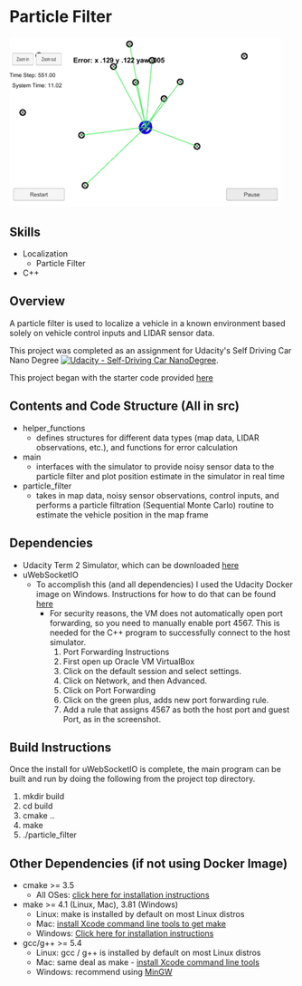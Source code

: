 # Particle Filter

<img src="particle_filter.jpg" width="480" alt="Combined Image" />


Skills
---
* Localization
  * Particle Filter
* C++ 


Overview
---

A particle filter is used to localize a vehicle in a known environment based solely on vehicle control inputs and LIDAR sensor data. 

This project was completed as an assignment for Udacity's Self Driving Car Nano Degree [![Udacity - Self-Driving Car NanoDegree](https://s3.amazonaws.com/udacity-sdc/github/shield-carnd.svg)](http://www.udacity.com/drive).

This project began with the starter code provided [here](https://github.com/udacity/CarND-Kidnapped-Vehicle-Project.git)


Contents and Code Structure (All in src)
---

* helper_functions
    * defines structures for different data types (map data, LIDAR observations, etc.), and functions for error calculation
* main
    * interfaces with the simulator to provide noisy sensor data to the particle filter and plot position estimate in the simulator in real time
* particle_filter
    * takes in map data, noisy sensor observations, control inputs, and performs a particle filtration (Sequential Monte Carlo) routine to estimate the vehicle position in the map frame


Dependencies
---

* Udacity Term 2 Simulator, which can be downloaded [here](https://github.com/udacity/self-driving-car-sim/releases)
* uWebSocketIO
    * To accomplish this (and all dependencies) I used the Udacity Docker image on Windows. Instructions for how to do that can be found [here](https://discussions.udacity.com/t/getting-started-with-docker-and-windows-for-the-ekf-project-a-guide/320236)
        * For security reasons, the VM does not automatically open port forwarding, so you need to manually enable port 4567. This is needed for the C++ program to successfully connect to the host simulator.
			1. Port Forwarding Instructions
			2. First open up Oracle VM VirtualBox
			3. Click on the default session and select settings.
			4. Click on Network, and then Advanced.
			5. Click on Port Forwarding
			6. Click on the green plus, adds new port forwarding rule.
			7. Add a rule that assigns 4567 as both the host port and guest Port, as in the screenshot.


Build Instructions
---

Once the install for uWebSocketIO is complete, the main program can be built and run by doing the following from the project top directory.

1. mkdir build
2. cd build
3. cmake ..
4. make
5. ./particle_filter


Other Dependencies (if not using Docker Image)
---

* cmake >= 3.5
  * All OSes: [click here for installation instructions](https://cmake.org/install/)
* make >= 4.1 (Linux, Mac), 3.81 (Windows)
  * Linux: make is installed by default on most Linux distros
  * Mac: [install Xcode command line tools to get make](https://developer.apple.com/xcode/features/)
  * Windows: [Click here for installation instructions](http://gnuwin32.sourceforge.net/packages/make.htm)
* gcc/g++ >= 5.4
  * Linux: gcc / g++ is installed by default on most Linux distros
  * Mac: same deal as make - [install Xcode command line tools](https://developer.apple.com/xcode/features/)
  * Windows: recommend using [MinGW](http://www.mingw.org/)





